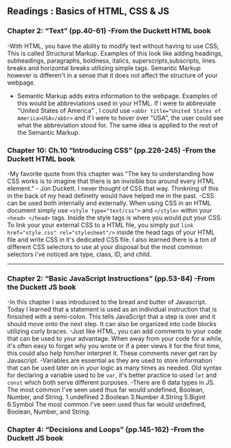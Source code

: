 ## Readings : Basics of HTML, CSS & JS

### Chapter 2: “Text” (pp.40-61) -From the Duckett HTML book
-With HTML, you have the ability to modify text without having to use CSS; This is called Structural Markup. Examples of this look like adding headings, subheadings, paragraphs, boldness, italics, superscripts,subscripts, lines breaks and horizontal breaks utilizing simple tags. Semantic Markup however is differen't in a sense that it does not affect the structure of your webpage.
- Semantic Markup adds extra information to the webpage. Examples of this would be abbreviations used in your HTML. If i were to abbreviate "United States of America" , I could use `<abbr title="United States of America>USA</abbr>` and if I were to hover over "USA", the user could see what the abbreviation stood for. The same idea is applied to the rest of the Semantic Markup.

### Chapter 10: Ch.10 “Introducing CSS” (pp.226-245) -From the Duckett HTML book
-My favorite quote from this chapter was "The key to understanding how CSS works is to imagine that there is an invisible box around every HTML element." - Jon Duckett. I never thought of CSS that way. Thinkning of this in the back of my head definetly would have helped me in the past. 
-CSS can be used both internally and externally. When using CSS in an HTML document simply use `<style type="text/css">` and `</style>` within your `<head> </head>` tags. Inside the style tags is where you would put your CSS. To link your your external CSS to a HTML file, you simply put `link href="style.css" rel="stylesheet"/>` inside the head tags of your HTML file and write CSS in it's dedicated CSS file. I also learned there is a ton of different CSS selectors to use at your disposal but the most common selectors i've noticed are type, class, ID, and child.

*** 
### Chapter 2: “Basic JavaScript Instructions” (pp.53-84) -From the Duckett JS book
-In this chapter I was introduced to the bread and butter of Javascript. Today I learned that a statement is used as an individual instruction that is finsished with a semi-colon. This tells JavaScript that a step is over and it should move onto the next step. It can also be organized into code blocks utilizing curly braces.
-Just like HTML, you can add comments to your code that can be used to your advantage. When away from your code for a while, it's often easy to forget why you wrote or if a peer views it for the first time, this could also help him/her interpret it. These comments never get ran by Javascript.
-Variables are essential as they are used to store information that can be used later on in your logic as many times as needed. Old syntax for declaring a variable used to be `var`, it's better practice to used `let` and `const` which both serve different purposes.
-There are 6 data types in JS. The most common I've seen used thus far would undefined, Boolean, Number, and String.
  1.undefined
  2.Boolean
  3.Number
  4.String
  5.Bigint
  6.Symbol
The most common I've seen used thus far would undefined, Boolean, Number, and String.

### Chapter 4: “Decisions and Loops” (pp.145-162) -From the Duckett JS book
